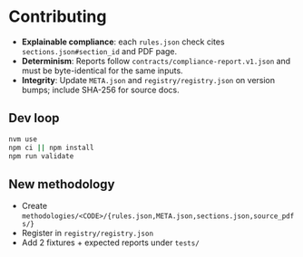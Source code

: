 # Contributing

- **Explainable compliance**: each `rules.json` check cites `sections.json#section_id` and PDF page.
- **Determinism**: Reports follow `contracts/compliance-report.v1.json` and must be byte-identical for the same inputs.
- **Integrity**: Update `META.json` and `registry/registry.json` on version bumps; include SHA-256 for source docs.

## Dev loop
```bash
nvm use
npm ci || npm install
npm run validate
```

## New methodology
- Create `methodologies/<CODE>/{rules.json,META.json,sections.json,source_pdfs/}`
- Register in `registry/registry.json`
- Add 2 fixtures + expected reports under `tests/`
